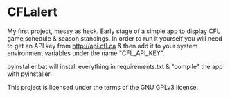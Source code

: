 # CFLalert

My first project, messy as heck.
Early stage of a simple app to display CFL game schedule & season standings.
In order to run it yourself you will need to get an API key from <http://api.cfl.ca> & then add it to your system environment variables under the name "CFL_API_KEY".

pyinstaller.bat will install everything in requirements.txt & "compile" the app with pyinstaller.

This project is licensed under the terms of the GNU GPLv3 license.
